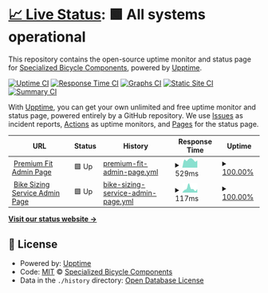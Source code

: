 # [📈 Live Status](https://SpecializedBicycles.github.io/retul-uptime-monitor): <!--live status--> **🟩 All systems operational**

This repository contains the open-source uptime monitor and status page for [Specialized Bicycle Components](https://www.specialized.com), powered by [Upptime](https://github.com/upptime/upptime).

[![Uptime CI](https://github.com/SpecializedBicycles/retul-uptime-monitor/workflows/Uptime%20CI/badge.svg)](https://github.com/SpecializedBicycles/retul-uptime-monitor/actions?query=workflow%3A%22Uptime+CI%22)
[![Response Time CI](https://github.com/SpecializedBicycles/retul-uptime-monitor/workflows/Response%20Time%20CI/badge.svg)](https://github.com/SpecializedBicycles/retul-uptime-monitor/actions?query=workflow%3A%22Response+Time+CI%22)
[![Graphs CI](https://github.com/SpecializedBicycles/retul-uptime-monitor/workflows/Graphs%20CI/badge.svg)](https://github.com/SpecializedBicycles/retul-uptime-monitor/actions?query=workflow%3A%22Graphs+CI%22)
[![Static Site CI](https://github.com/SpecializedBicycles/retul-uptime-monitor/workflows/Static%20Site%20CI/badge.svg)](https://github.com/SpecializedBicycles/retul-uptime-monitor/actions?query=workflow%3A%22Static+Site+CI%22)
[![Summary CI](https://github.com/SpecializedBicycles/retul-uptime-monitor/workflows/Summary%20CI/badge.svg)](https://github.com/SpecializedBicycles/retul-uptime-monitor/actions?query=workflow%3A%22Summary+CI%22)

With [Upptime](https://upptime.js.org), you can get your own unlimited and free uptime monitor and status page, powered entirely by a GitHub repository. We use [Issues](https://github.com/SpecializedBicycles/retul-uptime-monitor/issues) as incident reports, [Actions](https://github.com/SpecializedBicycles/retul-uptime-monitor/actions) as uptime monitors, and [Pages](https://SpecializedBicycles.github.io/retul-uptime-monitor) for the status page.

<!--start: status pages-->
<!-- This summary is generated by Upptime (https://github.com/upptime/upptime) -->
<!-- Do not edit this manually, your changes will be overwritten -->
<!-- prettier-ignore -->
| URL | Status | History | Response Time | Uptime |
| --- | ------ | ------- | ------------- | ------ |
| <img alt="" src="https://icons.duckduckgo.com/ip3/api.production.retul.com.ico" height="13"> [Premium Fit Admin Page](https://api.production.retul.com/premium-fit-service/admin/login/?next=/premium-fit-service/admin/) | 🟩 Up | [premium-fit-admin-page.yml](https://github.com/SpecializedBicycles/retul-uptime-monitor/commits/HEAD/history/premium-fit-admin-page.yml) | <details><summary><img alt="Response time graph" src="./graphs/premium-fit-admin-page/response-time-week.png" height="20"> 529ms</summary><br><a href="https://SpecializedBicycles.github.io/retul-uptime-monitor/history/premium-fit-admin-page"><img alt="Response time 460" src="https://img.shields.io/endpoint?url=https%3A%2F%2Fraw.githubusercontent.com%2FSpecializedBicycles%2Fretul-uptime-monitor%2FHEAD%2Fapi%2Fpremium-fit-admin-page%2Fresponse-time.json"></a><br><a href="https://SpecializedBicycles.github.io/retul-uptime-monitor/history/premium-fit-admin-page"><img alt="24-hour response time 530" src="https://img.shields.io/endpoint?url=https%3A%2F%2Fraw.githubusercontent.com%2FSpecializedBicycles%2Fretul-uptime-monitor%2FHEAD%2Fapi%2Fpremium-fit-admin-page%2Fresponse-time-day.json"></a><br><a href="https://SpecializedBicycles.github.io/retul-uptime-monitor/history/premium-fit-admin-page"><img alt="7-day response time 529" src="https://img.shields.io/endpoint?url=https%3A%2F%2Fraw.githubusercontent.com%2FSpecializedBicycles%2Fretul-uptime-monitor%2FHEAD%2Fapi%2Fpremium-fit-admin-page%2Fresponse-time-week.json"></a><br><a href="https://SpecializedBicycles.github.io/retul-uptime-monitor/history/premium-fit-admin-page"><img alt="30-day response time 449" src="https://img.shields.io/endpoint?url=https%3A%2F%2Fraw.githubusercontent.com%2FSpecializedBicycles%2Fretul-uptime-monitor%2FHEAD%2Fapi%2Fpremium-fit-admin-page%2Fresponse-time-month.json"></a><br><a href="https://SpecializedBicycles.github.io/retul-uptime-monitor/history/premium-fit-admin-page"><img alt="1-year response time 460" src="https://img.shields.io/endpoint?url=https%3A%2F%2Fraw.githubusercontent.com%2FSpecializedBicycles%2Fretul-uptime-monitor%2FHEAD%2Fapi%2Fpremium-fit-admin-page%2Fresponse-time-year.json"></a></details> | <details><summary><a href="https://SpecializedBicycles.github.io/retul-uptime-monitor/history/premium-fit-admin-page">100.00%</a></summary><a href="https://SpecializedBicycles.github.io/retul-uptime-monitor/history/premium-fit-admin-page"><img alt="All-time uptime 100.00%" src="https://img.shields.io/endpoint?url=https%3A%2F%2Fraw.githubusercontent.com%2FSpecializedBicycles%2Fretul-uptime-monitor%2FHEAD%2Fapi%2Fpremium-fit-admin-page%2Fuptime.json"></a><br><a href="https://SpecializedBicycles.github.io/retul-uptime-monitor/history/premium-fit-admin-page"><img alt="24-hour uptime 100.00%" src="https://img.shields.io/endpoint?url=https%3A%2F%2Fraw.githubusercontent.com%2FSpecializedBicycles%2Fretul-uptime-monitor%2FHEAD%2Fapi%2Fpremium-fit-admin-page%2Fuptime-day.json"></a><br><a href="https://SpecializedBicycles.github.io/retul-uptime-monitor/history/premium-fit-admin-page"><img alt="7-day uptime 100.00%" src="https://img.shields.io/endpoint?url=https%3A%2F%2Fraw.githubusercontent.com%2FSpecializedBicycles%2Fretul-uptime-monitor%2FHEAD%2Fapi%2Fpremium-fit-admin-page%2Fuptime-week.json"></a><br><a href="https://SpecializedBicycles.github.io/retul-uptime-monitor/history/premium-fit-admin-page"><img alt="30-day uptime 100.00%" src="https://img.shields.io/endpoint?url=https%3A%2F%2Fraw.githubusercontent.com%2FSpecializedBicycles%2Fretul-uptime-monitor%2FHEAD%2Fapi%2Fpremium-fit-admin-page%2Fuptime-month.json"></a><br><a href="https://SpecializedBicycles.github.io/retul-uptime-monitor/history/premium-fit-admin-page"><img alt="1-year uptime 100.00%" src="https://img.shields.io/endpoint?url=https%3A%2F%2Fraw.githubusercontent.com%2FSpecializedBicycles%2Fretul-uptime-monitor%2FHEAD%2Fapi%2Fpremium-fit-admin-page%2Fuptime-year.json"></a></details>
| <img alt="" src="https://icons.duckduckgo.com/ip3/api.production.retul.com.ico" height="13"> [Bike Sizing Service Admin Page](https://api.production.retul.com/bike-sizing-service/admin/login/?next=/bike-sizing-service/admin/) | 🟩 Up | [bike-sizing-service-admin-page.yml](https://github.com/SpecializedBicycles/retul-uptime-monitor/commits/HEAD/history/bike-sizing-service-admin-page.yml) | <details><summary><img alt="Response time graph" src="./graphs/bike-sizing-service-admin-page/response-time-week.png" height="20"> 117ms</summary><br><a href="https://SpecializedBicycles.github.io/retul-uptime-monitor/history/bike-sizing-service-admin-page"><img alt="Response time 95" src="https://img.shields.io/endpoint?url=https%3A%2F%2Fraw.githubusercontent.com%2FSpecializedBicycles%2Fretul-uptime-monitor%2FHEAD%2Fapi%2Fbike-sizing-service-admin-page%2Fresponse-time.json"></a><br><a href="https://SpecializedBicycles.github.io/retul-uptime-monitor/history/bike-sizing-service-admin-page"><img alt="24-hour response time 80" src="https://img.shields.io/endpoint?url=https%3A%2F%2Fraw.githubusercontent.com%2FSpecializedBicycles%2Fretul-uptime-monitor%2FHEAD%2Fapi%2Fbike-sizing-service-admin-page%2Fresponse-time-day.json"></a><br><a href="https://SpecializedBicycles.github.io/retul-uptime-monitor/history/bike-sizing-service-admin-page"><img alt="7-day response time 117" src="https://img.shields.io/endpoint?url=https%3A%2F%2Fraw.githubusercontent.com%2FSpecializedBicycles%2Fretul-uptime-monitor%2FHEAD%2Fapi%2Fbike-sizing-service-admin-page%2Fresponse-time-week.json"></a><br><a href="https://SpecializedBicycles.github.io/retul-uptime-monitor/history/bike-sizing-service-admin-page"><img alt="30-day response time 93" src="https://img.shields.io/endpoint?url=https%3A%2F%2Fraw.githubusercontent.com%2FSpecializedBicycles%2Fretul-uptime-monitor%2FHEAD%2Fapi%2Fbike-sizing-service-admin-page%2Fresponse-time-month.json"></a><br><a href="https://SpecializedBicycles.github.io/retul-uptime-monitor/history/bike-sizing-service-admin-page"><img alt="1-year response time 95" src="https://img.shields.io/endpoint?url=https%3A%2F%2Fraw.githubusercontent.com%2FSpecializedBicycles%2Fretul-uptime-monitor%2FHEAD%2Fapi%2Fbike-sizing-service-admin-page%2Fresponse-time-year.json"></a></details> | <details><summary><a href="https://SpecializedBicycles.github.io/retul-uptime-monitor/history/bike-sizing-service-admin-page">100.00%</a></summary><a href="https://SpecializedBicycles.github.io/retul-uptime-monitor/history/bike-sizing-service-admin-page"><img alt="All-time uptime 100.00%" src="https://img.shields.io/endpoint?url=https%3A%2F%2Fraw.githubusercontent.com%2FSpecializedBicycles%2Fretul-uptime-monitor%2FHEAD%2Fapi%2Fbike-sizing-service-admin-page%2Fuptime.json"></a><br><a href="https://SpecializedBicycles.github.io/retul-uptime-monitor/history/bike-sizing-service-admin-page"><img alt="24-hour uptime 100.00%" src="https://img.shields.io/endpoint?url=https%3A%2F%2Fraw.githubusercontent.com%2FSpecializedBicycles%2Fretul-uptime-monitor%2FHEAD%2Fapi%2Fbike-sizing-service-admin-page%2Fuptime-day.json"></a><br><a href="https://SpecializedBicycles.github.io/retul-uptime-monitor/history/bike-sizing-service-admin-page"><img alt="7-day uptime 100.00%" src="https://img.shields.io/endpoint?url=https%3A%2F%2Fraw.githubusercontent.com%2FSpecializedBicycles%2Fretul-uptime-monitor%2FHEAD%2Fapi%2Fbike-sizing-service-admin-page%2Fuptime-week.json"></a><br><a href="https://SpecializedBicycles.github.io/retul-uptime-monitor/history/bike-sizing-service-admin-page"><img alt="30-day uptime 100.00%" src="https://img.shields.io/endpoint?url=https%3A%2F%2Fraw.githubusercontent.com%2FSpecializedBicycles%2Fretul-uptime-monitor%2FHEAD%2Fapi%2Fbike-sizing-service-admin-page%2Fuptime-month.json"></a><br><a href="https://SpecializedBicycles.github.io/retul-uptime-monitor/history/bike-sizing-service-admin-page"><img alt="1-year uptime 100.00%" src="https://img.shields.io/endpoint?url=https%3A%2F%2Fraw.githubusercontent.com%2FSpecializedBicycles%2Fretul-uptime-monitor%2FHEAD%2Fapi%2Fbike-sizing-service-admin-page%2Fuptime-year.json"></a></details>

<!--end: status pages-->

[**Visit our status website →**](https://SpecializedBicycles.github.io/retul-uptime-monitor)

## 📄 License

- Powered by: [Upptime](https://github.com/upptime/upptime)
- Code: [MIT](./LICENSE) © [Specialized Bicycle Components](https://www.specialized.com)
- Data in the `./history` directory: [Open Database License](https://opendatacommons.org/licenses/odbl/1-0/)
